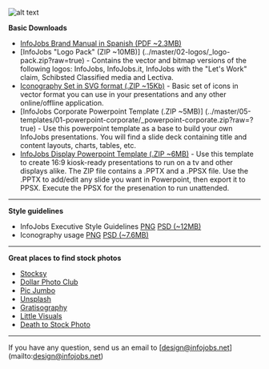 ![alt text](../master/03-onepage-style-guidelines/01-headers/01-github-header.png)

**Basic Downloads**
* [InfoJobs Brand Manual in Spanish (PDF ~2.3MB)](../master/01-brand-manual/01-brand-manual.pdf?raw=true)
* [InfoJobs "Logo Pack" (ZIP ~10MB)] (../master/02-logos/_logo-pack.zip?raw=true) - Contains the vector and bitmap versions of the following logos: InfoJobs, InfoJobs.it, InfoJobs with the "Let's Work" claim,  Schibsted Classified media and Lectiva.
* [Iconography Set in SVG format (.ZIP ~15Kb)](../master/06-icons/ij-icons-basic-svg.zip?raw=true) - Basic set of icons in vector format you can use in your presentations and any other online/offline application.
* [InfoJobs Corporate Powerpoint Template (.ZIP ~5MB)] (../master/05-templates/01-powerpoint-corporate/_powerpoint-corporate.zip?raw=?true) - Use this powerpoint template as a base to build your own InfoJobs presentations. You will find a slide deck containing title and content layouts, charts, tables, etc. 
* [InfoJobs Display Powerpoint Template (.ZIP ~6MB)](../master/05-templates/02-powerpoint-display/_powerpoint-display.zip?raw=?true) - Use this template to create 16:9 kiosk-ready presentations to run on a tv and other displays alike. The ZIP file contains a .PPTX and a .PPSX file. Use the .PPTX to add/edit any slide you want in Powerpoint, then export it to PPSX. Execute the PPSX for the presenation to run unattended. 

***

**Style guidelines**
* InfoJobs Executive Style Guidelines [PNG](../master/03-onepage-style-guidelines/01-UI-style-guidelines-IJ-executive.png?raw=true) [PSD (~12MB)](../master/03-onepage-style-guidelines/01-UI-style-guidelines-IJ-executive.psd)
* Iconography usage [PNG](../master/03-onepage-style-guidelines/01-iconography-guidelines.png?raw=true) [PSD (~7.6MB)](../master/03-onepage-style-guidelines/01-iconography-guidelines.psd)

***

**Great places to find stock photos**
* [Stocksy](http://www.stocksy.com/)
* [Dollar Photo Club](http://es.dollarphotoclub.com/)
* [Pic Jumbo](http://picjumbo.com/)
* [Unsplash](https://unsplash.com/)
* [Gratisography](http://www.gratisography.com/)
* [Little Visuals](http://littlevisuals.co/)
* [Death to Stock Photo](http://join.deathtothestockphoto.com/)

***

If you have any question, send us an email to [design@infojobs.net] (mailto:design@infojobs.net)


